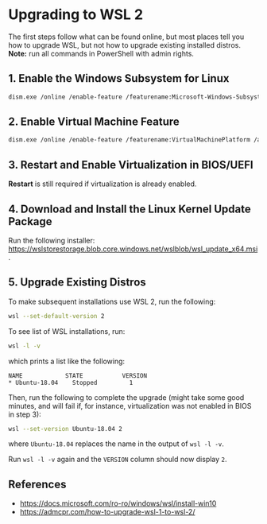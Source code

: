 # Upgrading to WSL 2

The first steps follow what can be found online, but most places tell you how to upgrade WSL, but not how to upgrade existing installed distros. **Note:** run all commands in PowerShell with admin rights. 

## 1. Enable the Windows Subsystem for Linux

```bash
dism.exe /online /enable-feature /featurename:Microsoft-Windows-Subsystem-Linux /all /norestart
```

## 2. Enable Virtual Machine Feature

```bash
dism.exe /online /enable-feature /featurename:VirtualMachinePlatform /all /norestart
```

## 3. Restart and Enable Virtualization in BIOS/UEFI

**Restart** is still required if virtualization is already enabled.

## 4. Download and Install the Linux Kernel Update Package

Run the following installer: https://wslstorestorage.blob.core.windows.net/wslblob/wsl_update_x64.msi.

## 5. Upgrade Existing Distros

To make subsequent installations use WSL 2, run the following:

```bash
wsl --set-default-version 2
```

To see list of WSL installations, run:

```bash
wsl -l -v
```

which prints a list like the following:

```text
NAME            STATE           VERSION
* Ubuntu-18.04    Stopped         1
```

Then, run the following to complete the upgrade (might take some good minutes, and will fail if, for instance, virtualization was not enabled in BIOS in step 3):

```bash
wsl --set-version Ubuntu-18.04 2
```

where `Ubuntu-18.04` replaces the name in the output of `wsl -l -v`.

Run `wsl -l -v` again and the `VERSION` column should now display `2`.

## References

* https://docs.microsoft.com/ro-ro/windows/wsl/install-win10
* https://admcpr.com/how-to-upgrade-wsl-1-to-wsl-2/
